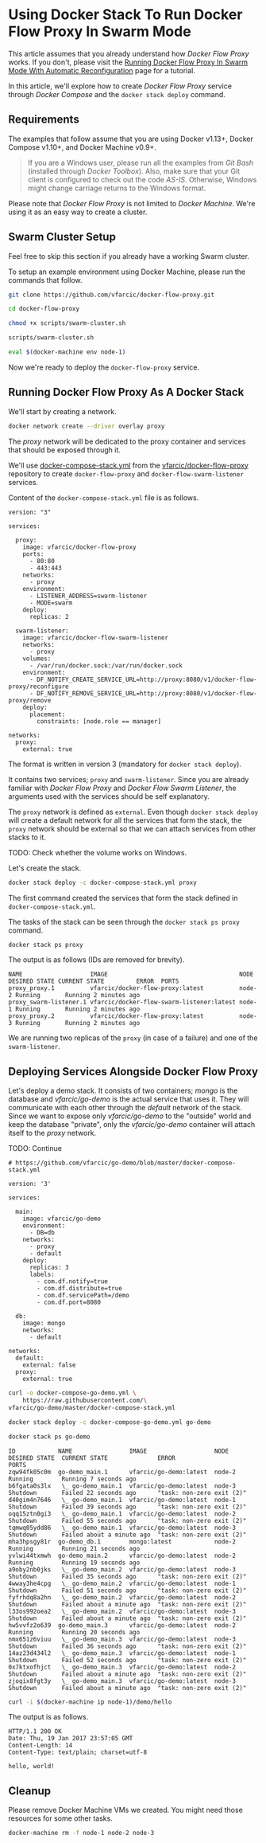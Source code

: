 # Using Docker Stack To Run Docker Flow Proxy In Swarm Mode

This article assumes that you already understand how *Docker Flow Proxy* works. If you don't, please visit the [Running Docker Flow Proxy In Swarm Mode With Automatic Reconfiguration](swarm-mode-auto.md) page for a tutorial.

In this article, we'll explore how to create *Docker Flow Proxy* service through *Docker Compose* and the `docker stack deploy` command.

## Requirements

The examples that follow assume that you are using Docker v1.13+, Docker Compose v1.10+, and Docker Machine v0.9+.

> If you are a Windows user, please run all the examples from *Git Bash* (installed through *Docker Toolbox*). Also, make sure that your Git client is configured to check out the code *AS-IS*. Otherwise, Windows might change carriage returns to the Windows format.

Please note that *Docker Flow Proxy* is not limited to *Docker Machine*. We're using it as an easy way to create a cluster.

## Swarm Cluster Setup

Feel free to skip this section if you already have a working Swarm cluster.

To setup an example environment using Docker Machine, please run the commands that follow.

```bash
git clone https://github.com/vfarcic/docker-flow-proxy.git

cd docker-flow-proxy

chmod +x scripts/swarm-cluster.sh

scripts/swarm-cluster.sh

eval $(docker-machine env node-1)
```

Now we're ready to deploy the `docker-flow-proxy` service.

## Running Docker Flow Proxy As A Docker Stack

We'll start by creating a network.

```bash
docker network create --driver overlay proxy
```

The *proxy* network will be dedicated to the proxy container and services that should be exposed through it.

We'll use [docker-compose-stack.yml](https://github.com/vfarcic/docker-flow-proxy/blob/master/docker-compose-stack.yml) from the [vfarcic/docker-flow-proxy](https://github.com/vfarcic/docker-flow-proxy) repository to create `docker-flow-proxy` and `docker-flow-swarm-listener` services.

Content of the `docker-compose-stack.yml` file is as follows.

```
version: "3"

services:

  proxy:
    image: vfarcic/docker-flow-proxy
    ports:
      - 80:80
      - 443:443
    networks:
      - proxy
    environment:
      - LISTENER_ADDRESS=swarm-listener
      - MODE=swarm
    deploy:
      replicas: 2

  swarm-listener:
    image: vfarcic/docker-flow-swarm-listener
    networks:
      - proxy
    volumes:
      - /var/run/docker.sock:/var/run/docker.sock
    environment:
      - DF_NOTIFY_CREATE_SERVICE_URL=http://proxy:8080/v1/docker-flow-proxy/reconfigure
      - DF_NOTIFY_REMOVE_SERVICE_URL=http://proxy:8080/v1/docker-flow-proxy/remove
    deploy:
      placement:
        constraints: [node.role == manager]

networks:
  proxy:
    external: true
```

The format is written in version 3 (mandatory for `docker stack deploy`).

It contains two services; `proxy` and `swarm-listener`. Since you are already familiar with *Docker Flow Proxy* and *Docker Flow Swarm Listener*, the arguments used with the services should be self explanatory.

The `proxy` network is defined as `external`. Even though `docker stack deploy` will create a default network for all the services that form the stack, the `proxy` network should be external so that we can attach services from other stacks to it.

TODO: Check whether the volume works on Windows.

Let's create the stack.

```bash
docker stack deploy -c docker-compose-stack.yml proxy
```

The first command created the services that form the stack defined in `docker-compose-stack.yml`.

The tasks of the stack can be seen through the `docker stack ps proxy` command.

```bash
docker stack ps proxy
```

The output is as follows (IDs are removed for brevity).

```
NAME                   IMAGE                                     NODE   DESIRED STATE CURRENT STATE         ERROR  PORTS
proxy_proxy.1          vfarcic/docker-flow-proxy:latest          node-2 Running       Running 2 minutes ago
proxy_swarm-listener.1 vfarcic/docker-flow-swarm-listener:latest node-1 Running       Running 2 minutes ago
proxy_proxy.2          vfarcic/docker-flow-proxy:latest          node-3 Running       Running 2 minutes ago
```

We are running two replicas of the `proxy` (in case of a failure) and one of the `swarm-listener`.

## Deploying Services Alongside Docker Flow Proxy

Let's deploy a demo stack. It consists of two containers; *mongo* is the database and *vfarcic/go-demo* is the actual service that uses it. They will communicate with each other through the *default* network of the stack. Since we want to expose only *vfarcic/go-demo* to the "outside" world and keep the database "private", only the *vfarcic/go-demo* container will attach itself to the *proxy* network.

TODO: Continue

```
# https://github.com/vfarcic/go-demo/blob/master/docker-compose-stack.yml

version: '3'

services:

  main:
    image: vfarcic/go-demo
    environment:
      - DB=db
    networks:
      - proxy
      - default
    deploy:
      replicas: 3
      labels:
        - com.df.notify=true
        - com.df.distribute=true
        - com.df.servicePath=/demo
        - com.df.port=8080

  db:
    image: mongo
    networks:
      - default

networks:
  default:
    external: false
  proxy:
    external: true
```

```bash
curl -o docker-compose-go-demo.yml \
    https://raw.githubusercontent.com/\
vfarcic/go-demo/master/docker-compose-stack.yml

docker stack deploy -c docker-compose-go-demo.yml go-demo

docker stack ps go-demo
```

```
ID            NAME                IMAGE                   NODE    DESIRED STATE  CURRENT STATE              ERROR                      PORTS
zqw94fk05c0m  go-demo_main.1      vfarcic/go-demo:latest  node-2  Running        Running 7 seconds ago
b6fgata0s3lx   \_ go-demo_main.1  vfarcic/go-demo:latest  node-3  Shutdown       Failed 22 seconds ago      "task: non-zero exit (2)"
d40gim4n7646   \_ go-demo_main.1  vfarcic/go-demo:latest  node-1  Shutdown       Failed 39 seconds ago      "task: non-zero exit (2)"
oqq15ztn0gi3   \_ go-demo_main.1  vfarcic/go-demo:latest  node-2  Shutdown       Failed 55 seconds ago      "task: non-zero exit (2)"
tqmwq05ydd86   \_ go-demo_main.1  vfarcic/go-demo:latest  node-3  Shutdown       Failed about a minute ago  "task: non-zero exit (2)"
mha3hpsgy81r  go-demo_db.1        mongo:latest            node-2  Running        Running 21 seconds ago
yvlwi44txmwh  go-demo_main.2      vfarcic/go-demo:latest  node-2  Running        Running 19 seconds ago
a9oby2nb0jks   \_ go-demo_main.2  vfarcic/go-demo:latest  node-3  Shutdown       Failed 35 seconds ago      "task: non-zero exit (2)"
4wway3he4cpg   \_ go-demo_main.2  vfarcic/go-demo:latest  node-1  Shutdown       Failed 51 seconds ago      "task: non-zero exit (2)"
fyfrhdq8a2hn   \_ go-demo_main.2  vfarcic/go-demo:latest  node-2  Shutdown       Failed about a minute ago  "task: non-zero exit (2)"
l33os992oea2   \_ go-demo_main.2  vfarcic/go-demo:latest  node-3  Shutdown       Failed about a minute ago  "task: non-zero exit (2)"
hw5vvfz2o639  go-demo_main.3      vfarcic/go-demo:latest  node-2  Running        Running 20 seconds ago
nmx651z6viuu   \_ go-demo_main.3  vfarcic/go-demo:latest  node-3  Shutdown       Failed 36 seconds ago      "task: non-zero exit (2)"
14az23d434l2   \_ go-demo_main.3  vfarcic/go-demo:latest  node-1  Shutdown       Failed 52 seconds ago      "task: non-zero exit (2)"
0x7ktxofhjct   \_ go-demo_main.3  vfarcic/go-demo:latest  node-2  Shutdown       Failed about a minute ago  "task: non-zero exit (2)"
zjoqix8fgt3y   \_ go-demo_main.3  vfarcic/go-demo:latest  node-3  Shutdown       Failed about a minute ago  "task: non-zero exit (2)"
```

```bash
curl -i $(docker-machine ip node-1)/demo/hello
```

The output is as follows.

```
HTTP/1.1 200 OK
Date: Thu, 19 Jan 2017 23:57:05 GMT
Content-Length: 14
Content-Type: text/plain; charset=utf-8

hello, world!
```

## Cleanup

Please remove Docker Machine VMs we created. You might need those resources for some other tasks.

```bash
docker-machine rm -f node-1 node-2 node-3
```
